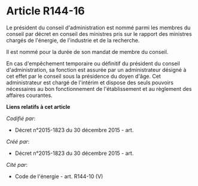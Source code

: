 # Article R144-16

Le président du conseil d'administration est nommé parmi les membres du conseil par décret en conseil des ministres pris sur
le rapport des ministres chargés de l'énergie, de l'industrie et de la recherche.

Il est nommé pour la durée de son mandat de membre du conseil.

En cas d'empêchement temporaire ou définitif du président du conseil d'administration, sa fonction est assurée par un
administrateur désigné à cet effet par le conseil sous la présidence du doyen d'âge. Cet administrateur est chargé de
l'intérim et dispose des seuls pouvoirs nécessaires au bon fonctionnement de l'établissement et au règlement des affaires
courantes.

**Liens relatifs à cet article**

_Codifié par_:

  - Décret n°2015-1823 du 30 décembre 2015 - art.

_Créé par_:

  - Décret n°2015-1823 du 30 décembre 2015 - art.

_Cité par_:

  - Code de l'énergie - art. R144-10 (V)
